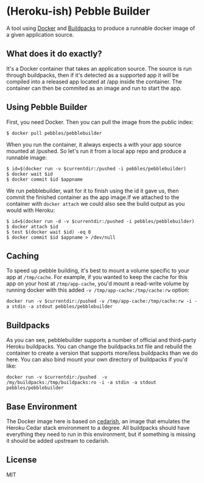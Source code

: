 # (Heroku-ish) Pebble Builder
A tool using [Docker](http://docker.io) and [Buildpacks](https://devcenter.heroku.com/articles/buildpacks) to produce a runnable docker image of a given application source.

## What does it do exactly?

It's a Docker container that takes an application source. The source is run through buildpacks, then if it's detected as a supported app it will be compiled into a released app located at /app inside the container. The container can then be commited as an image and run to start the app.

## Using Pebble Builder

First, you need Docker. Then you can pull the image from the public index:

	$ docker pull pebbles/pebblebuilder

When you run the container, it always expects a with your app source mounted at /pushed. So let's run it from a local app repo and produce a runnable image:

	$ id=$(docker run -v $currentdir:/pushed -i pebbles/pebblebuilder)
	$ docker wait $id
	$ docker commit $id $appname

We run pebblebuilder, wait for it to finish using the id it gave us, then commit the finished container as the app image.If we attached to the container with `docker attach` we could also see the build output as you would with Heroku:

	$ id=$(docker run -d -v $currentdir:/pushed -i pebbles/pebblebuilder)
	$ docker attach $id
	$ test $(docker wait $id) -eq 0
	$ docker commit $id $appname > /dev/null

## Caching

To speed up pebble building, it's best to mount a volume specific to your app at `/tmp/cache`. For example, if you wanted to keep the cache for this app on your host at `/tmp/app-cache`, you'd mount a read-write volume by running docker with this added `-v /tmp/app-cache:/tmp/cache:rw` option:

	docker run -v $currentdir:/pushed -v /tmp/app-cache:/tmp/cache:rw -i -a stdin -a stdout pebbles/pebblebuilder

## Buildpacks

As you can see, pebblebuilder supports a number of official and third-party Heroku buildpacks. You can change the buildpacks.txt file and rebuild the container to create a version that supports more/less buildpacks than we do here. You can also bind mount your own directory of buildpacks if you'd like:

	docker run -v $currentdir:/pushed  -v /my/buildpacks:/tmp/buildpacks:ro -i -a stdin -a stdout pebbles/pebblebuilder

## Base Environment

The Docker image here is based on [cedarish](https://github.com/pebblescape/cedarish), an image that emulates the Heroku Cedar stack environment to a degree. All buildpacks should have everything they need to run in this environment, but if something is missing it should be added upstream to cedarish.

## License

MIT
